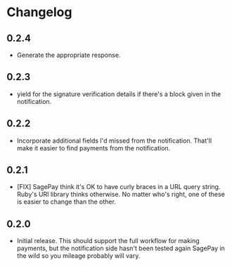 # Changelog

## 0.2.4

* Generate the appropriate response.

## 0.2.3

* yield for the signature verification details if there's a block given in the
  notification.

## 0.2.2

* Incorporate additional fields I'd missed from the notification. That'll make
  it easier to find payments from the notification.

## 0.2.1

* [FIX] SagePay think it's OK to have curly braces in a URL query string.
  Ruby's URI library thinks otherwise. No matter who's right, one of these is
  easier to change than the other.

## 0.2.0

* Initial release. This should support the full workflow for making payments,
  but the notification side hasn't been tested again SagePay in the wild so
  you mileage probably will vary.
